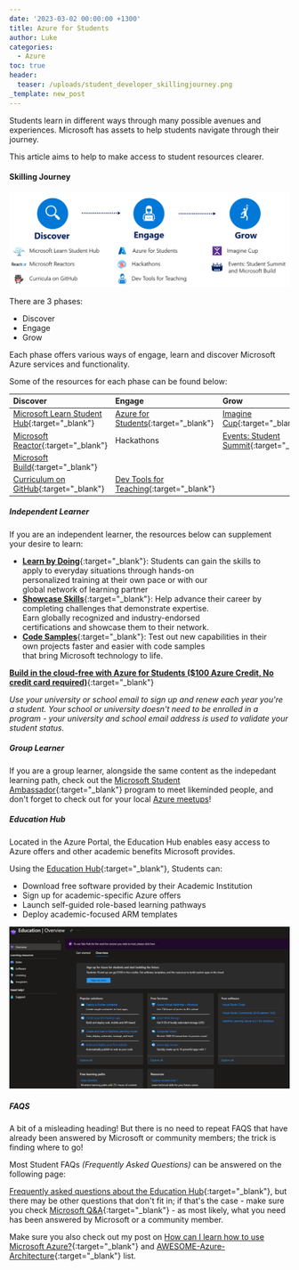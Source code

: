 ```yaml
---
date: '2023-03-02 00:00:00 +1300'
title: Azure for Students
author: Luke
categories:
  - Azure
toc: true
header:
  teaser: /uploads/student_developer_skillingjourney.png
_template: new_post
---
```


Students learn in different ways through many possible avenues and experiences. Microsoft has assets to help students navigate through their journey.

This article aims to help to make access to student resources clearer.

#### Skilling Journey

![MS Student Developer - Skilling Journey](/uploads/student_developer_skillingjourney.png)

There are 3 phases:

* Discover
* Engage
* Grow

Each phase offers various ways of engage, learn and discover Microsoft Azure services and functionality.

Some of the resources for each phase can be found below:

| Discover | Engage | Grow |
| :--- | :--- | :--- |
| [Microsoft Learn Student Hub](https://learn.microsoft.com/training/student-hub/?WT.mc_id=AZ-MVP-5004796){:target="_blank"} | [Azure for Students](https://azure.microsoft.com/free/students/?WT.mc_id=AZ-MVP-5004796){:target="_blank"} | [Imagine Cup](https://imaginecup.microsoft.com/?WT.mc_id=AZ-MVP-5004796){:target="_blank"} |
| [Microsoft Reactor](https://developer.microsoft.com/reactor/?WT.mc_id=AZ-MVP-5004796){:target="_blank"} | Hackathons | [Events: Student Summit](https://learn.microsoft.com/events/browse?terms=student-summit&WT.mc_id=AZ-MVP-5004796){:target="_blank"} |
| [Microsoft Build](https://mybuild.microsoft.com/?WT.mc_id=AZ-MVP-5004796){:target="_blank"} |  |  |
| [Curriculum on GitHub](https://microsoft.github.io/workshop-library/){:target="_blank"} | [Dev Tools for Teaching](https://azureforeducation.microsoft.com/en-us/Institutions?WT.mc_id=AZ-MVP-5004796){:target="_blank"} |  |

##### Independent Learner

If you are an independent learner, the resources below can supplement your desire to learn:

* [**Learn by Doing**](https://learn.microsoft.com/training/?WT.mc_id=AZ-MVP-5004796 "Microsoft Learn - Training"){:target="_blank"}: Students can gain the skills to  
  apply to everyday situations through hands-on  
  personalized training at their own pace or with our  
  global network of learning partner
* [**Showcase Skills**](https://learn.microsoft.com/certifications/?WT.mc_id=AZ-MVP-5004796 "Microsoft Learn - Certifications"){:target="_blank"}: Help advance their career by  
  completing challenges that demonstrate expertise.  
  Earn globally recognized and industry-endorsed  
  certifications and showcase them to their network.
* [**Code Samples**](https://learn.microsoft.com/samples/browse/?WT.mc_id=AZ-MVP-5004796 "Microsoft Learn - Code Samples"){:target="_blank"}: Test out new capabilities in their  
  own projects faster and easier with code samples  
  that bring Microsoft technology to life.

[**Build in the cloud-free with Azure for Students ($100 Azure Credit, No credit card required)**](https://azure.microsoft.com/en-us/free/students/?WT.mc_id=AZ-MVP-5004796 "Build in the cloud free with Azure for Students"){:target="_blank"}

_Use your university or school email to sign up and renew each year you're a student. Your school or university doesn't need to be enrolled in a program - your university and school email address is used to validate your student status._

##### Group Learner

If you are a group learner, alongside the same content as the indepedant learning path, check out the [Microsoft Student Ambassador](https://studentambassadors.microsoft.com/?WT.mc_id=AZ-MVP-5004796){:target="_blank"} program to meet likeminded people, and don't forget to check out for your local [Azure meetups](https://www.meetup.com/pro/azuretechgroups/)!

##### Education Hub

Located in the Azure Portal, the Education Hub enables easy access to Azure offers and other academic benefits Microsoft provides.

Using the [Education Hub](https://portal.azure.com/#view/Microsoft_Azure_Education/EducationMenuBlade/\~/overview "Education Hub"){:target="_blank"}, Students can:

* Download free software provided by their Academic Institution
* Sign up for academic-specific Azure offers
* Launch self-guided role-based learning pathways
* Deploy academic-focused ARM templates

![Microsoft Azure Education Hub](/uploads/azure_educationhub.png "Microsoft Azure Education Hub")

##### FAQS

A bit of a misleading heading! But there is no need to repeat FAQS that have already been answered by Microsoft or community members; the trick is finding where to go!

Most Student FAQs _(Frequently Asked Questions)_ can be answered on the following page:  

[Frequently asked questions about the Education Hub](https://learn.microsoft.com/en-us/azure/education-hub/azure-dev-tools-teaching/program-faq?WT.mc_id=AZ-MVP-5004796 "Frequently asked questions about the Education Hub"){:target="_blank"}, but there may be other questions that don't fit in; if that's the case - make sure you check [Microsoft Q&A](https://learn.microsoft.com/en-us/search/?terms=students&category=QnA&WT.mc_id=AZ-MVP-5004796 '"students" in Q&A'){:target="_blank"} - as most likely, what you need has been answered by Microsoft or a community member.

Make sure you also check out my post on [How can I learn how to use Microsoft Azure?](https://luke.geek.nz/azure/How-can-I-learn-how-to-use-Microsoft-Azure/){:target="_blank"} and [AWESOME-Azure-Architecture](https://aka.ms/AwesomeAzureArchitecture){:target="_blank"} list.
